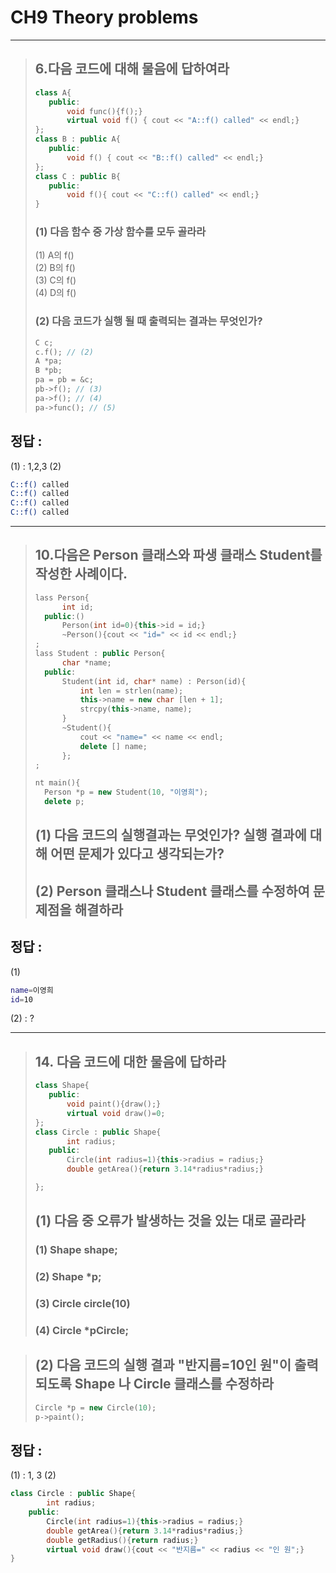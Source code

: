 # CH9 Theory problems
---

> ## 6.다음 코드에 대해 물음에 답하여라
>```C++
>class A{
>    public:
>        void func(){f();}
>        virtual void f() { cout << "A::f() called" << endl;}
>};
>class B : public A{
>    public:
>        void f() { cout << "B::f() called" << endl;}
>};
>class C : public B{
>    public:
>        void f(){ cout << "C::f() called" << endl;}
>}
>```
>### (1) 다음 함수 중 가상 함수를 모두 골라라
>(1) A의 f()     
>(2) B의 f()     
>(3) C의 f()     
>(4) D의 f()
>
>### (2) 다음 코드가 실행 될 때 출력되는 결과는 무엇인가?
>```C++
>C c;
>c.f(); // (2)
>A *pa;
>B *pb;
>pa = pb = &c;
>pb->f(); // (3)
>pa->f(); // (4)
>pa->func(); // (5)
>```


## __정답 :__
(1) : 1,2,3
(2)
```bash
C::f() called
C::f() called
C::f() called
C::f() called
```
---

> ## 10.다음은 Person 클래스와 파생 클래스 Student를 작성한 사례이다.
>```C++
>lass Person{
>       int id;
>   public:()
>       Person(int id=0){this->id = id;}
>       ~Person(){cout << "id=" << id << endl;} 
>;
>lass Student : public Person{
>       char *name;
>   public:
>       Student(int id, char* name) : Person(id){
>           int len = strlen(name);
>           this->name = new char [len + 1];
>           strcpy(this->name, name);
>       }
>       ~Student(){
>           cout << "name=" << name << endl;
>           delete [] name;
>       };
>;
>
>nt main(){
>   Person *p = new Student(10, "이영희");
>   delete p;
>
>```
>## (1) 다음 코드의 실행결과는 무엇인가? 실행 결과에 대해 어떤 문제가 있다고 생각되는가?
>## (2) Person 클래스나 Student 클래스를 수정하여 문제점을 해결하라

## __정답 :__
(1)
```bash
name=이영희
id=10
```
(2) : ?

---

> ## 14. 다음 코드에 대한 물음에 답하라
>```C++
>class Shape{
>    public:
>        void paint(){draw();}
>        virtual void draw()=0;
>};
>class Circle : public Shape{
>        int radius;
>    public:
>        Circle(int radius=1){this->radius = radius;}
>        double getArea(){return 3.14*radius*radius;}
>
>};
>```
>## (1) 다음 중 오류가 발생하는 것을 있는 대로 골라라
>### (1) Shape shape;
>### (2) Shape *p;
>### (3) Circle circle(10)
>### (4) Circle *pCircle;


>## (2) 다음 코드의 실행 결과 "반지름=10인 원"이 출력되도록 Shape 나 Circle 클래스를 수정하라
>```C++
>Circle *p = new Circle(10);
>p->paint();
>```

## 정답 :
(1) : 1, 3
(2) 
```C++
class Circle : public Shape{
        int radius;
    public:
        Circle(int radius=1){this->radius = radius;}
        double getArea(){return 3.14*radius*radius;}
        double getRadius(){return radius;}
        virtual void draw(){cout << "반지름=" << radius << "인 원";}
}
```
